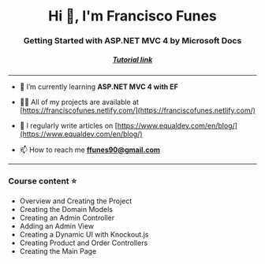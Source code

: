 <h1 align="center">Hi 👋, I'm Francisco Funes</h1>
<h3 align="center">Getting Started with ASP.NET MVC 4 by Microsoft Docs</h3>
<h5 align="center"><a target="_blank" href="https://docs.microsoft.com/en-us/aspnet/web-api/overview/older-versions/using-web-api-1-with-entity-framework-5/using-web-api-with-entity-framework-part-1">Tutorial link</a></h5>
<hr>

- 🌱 I’m currently learning **ASP.NET MVC 4 with EF**

- 👨‍💻 All of my projects are available at [https://franciscofunes.netlify.com/](https://franciscofunes.netlify.com/)

- 📝 I regularly write articles on [https://www.equaldev.com/en/blog/](https://www.equaldev.com/en/blog/)

- 📫 How to reach me **ffunes90@gmail.com**

<hr>
<p align="left">
</p>

<h3 align="left">Course content ⭐️</h3>

- Overview and Creating the Project
- Creating the Domain Models
- Creating an Admin Controller
- Adding an Admin View
- Creating a Dynamic UI with Knockout.js
- Creating Product and Order Controllers
- Creating the Main Page
